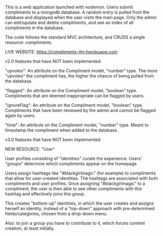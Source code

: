 This is a web application launched with nodemon. Users submit compliments to a mongodb database. A random entry is pulled from the database and displayed when the user visits the main page. Only the admin can edit/update and delete compliments, and see an index of all compliments in the database.

The code follows the standard MVC architecture, and CRUDS a single resource: compliments.


LIVE WEBSITE: https://compliments-jtm.herokuapp.com



v2.0 features that have NOT been implemented:

"upvotes":
An attribute on the Compliment model, "number" type. The more "upvotes" the compliment has, the higher the chance of being pulled from the database.

"flagged":
An attribute on the Compliment model, "boolean" type. Compliments that are deemed inappropriate can be
flagged by users.

"ignoreFlag":
An attribute on the Compliment model, "boolean" type. Compliments that have been reviewed by the admin and cannot be flagged again by users.

"time":
An attribute on the Compliment model, "number" type. Meant to timestamp the compliment when added to the database.




v3.0 features that have NOT been implemented:

NEW RESOURCE: "User"

User profiles consisting of "identities" curate the experience. Users' "groups" determine which compliments appear on the homepage.

Users assign hashtags like "#blackgirlmagic" (for example) to compliments that allow for user-created identities. The hashtags are associated with both compliments and user profiles. Once assigning "#blackgirlmagic" to a compliment, the user is then able to see other compliments with this hashtag and effectively joins this group.

This creates "bottom-up" identities, in which the user creates and assigns herself an identity, instead of a "top-down" approach with pre-determined fields/categories, chosen from a drop-down menu.

Also: to join a group you have to contribute to it, which forces content creation, at least initially.
